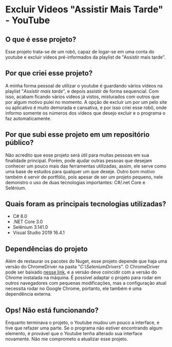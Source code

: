 ﻿# Excluir Videos "Assistir Mais Tarde" - YouTube

## O que é esse projeto?
Esse projeto trata-se de um robô, capaz de logar-se em uma conta do youtube e excluir vídeos pré-informados da playlist de "Assistir mais tarde".

## Por que criei esse projeto?
A minha forma pessoal de utilizar o youtube é guardando vários vídeos na playlist "*Assistir mais tarde*", e depois assistir de forma sequencial. Com isso, acabam ficando vários vídeos já vistos, misturados com outros que por algum motivo pulei no momento. A opção de excluir um por um pelo site ou aplicativo é muito demorada e cansativa, e por isso criei esse robô, onde informo somente os números dos vídeos que desejo excluir e o programa o faz automaticamente.

## Por que subi esse projeto em um repositório público?
Não acredito que esse projeto será útil para muitas pessoas em sua finalidade principal. Porém, pode ajudar outras pessoas que desejam conhecer um pouco mais das ferramentas utilizadas, assim, ele serve como uma base de estudos para qualquer um que deseje. Outro bom motivo também é servir de portfólio, pois apesar de ser um projeto pequeno, nele demonstro o uso de duas tecnologias importantes: C#/.net Core e Selênium.

## Quais foram as principais tecnologias utilizadas?
- C# 8.0
- .NET Core 3.0
- Selênium 3.141.0
- Visual Studio 2019 16.4.1

## Dependências do projeto
Além de restaurar os pacotes do Nuget, esse projeto depende que haja uma versão do ChromeDriver na pasta "*C:\SeleniumDrivers*". O ChromeDriver pode ser baixado [nesse link](https://chromedriver.chromium.org/downloads), e a versão deve coincidir com a versão do Chrome instalada na máquina. É possível adaptar o projeto para rodar em outros navegadores com pequenas modificações, mas a configuração atual necessita rodar no Google Chrome, portanto, ele também é uma dependência externa.

## Ops! Não está funcionando?
Enquanto terminava o projeto, o Youtube mudou um pouco a interface, e tive que refazer uma parte. Se o programa não estiver encontrando algum elemento, é provável que o Youtube tenha alterado sua interface novamente. Não me comprometo a atualizar esse projeto.
